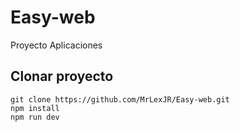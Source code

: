 # Easy-web
Proyecto Aplicaciones

## Clonar proyecto 
```
git clone https://github.com/MrLexJR/Easy-web.git
npm install
npm run dev
```

